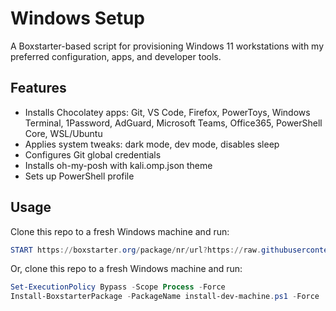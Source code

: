 # Windows Setup

A Boxstarter-based script for provisioning Windows 11 workstations with my preferred configuration, apps, and developer tools.

## Features

- Installs Chocolatey apps: Git, VS Code, Firefox, PowerToys, Windows Terminal, 1Password, AdGuard, Microsoft Teams, Office365, PowerShell Core, WSL/Ubuntu
- Applies system tweaks: dark mode, dev mode, disables sleep
- Configures Git global credentials
- Installs oh-my-posh with kali.omp.json theme
- Sets up PowerShell profile

## Usage

Clone this repo to a fresh Windows machine and run:

```powershell
START https://boxstarter.org/package/nr/url?https://raw.githubusercontent.com/grandmasterjjs/windows-setup/refs/heads/main/install-dev-machine.ps1
```

Or, clone this repo to a fresh Windows machine and run:

```powershell
Set-ExecutionPolicy Bypass -Scope Process -Force
Install-BoxstarterPackage -PackageName install-dev-machine.ps1 -Force
```
